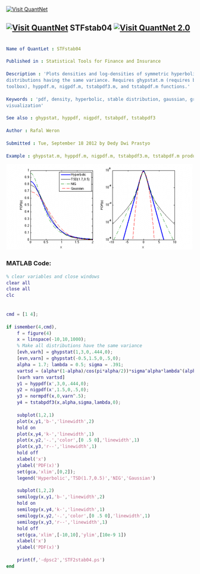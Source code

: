 
[<img src="https://github.com/QuantLet/Styleguide-and-FAQ/blob/master/pictures/banner.png" width="888" alt="Visit QuantNet">](http://quantlet.de/)

## [<img src="https://github.com/QuantLet/Styleguide-and-FAQ/blob/master/pictures/qloqo.png" alt="Visit QuantNet">](http://quantlet.de/) **STFstab04** [<img src="https://github.com/QuantLet/Styleguide-and-FAQ/blob/master/pictures/QN2.png" width="60" alt="Visit QuantNet 2.0">](http://quantlet.de/)

```yaml

Name of QuantLet : STFstab04

Published in : Statistical Tools for Finance and Insurance

Description : 'Plots densities and log-densities of symmetric hyperbolic, TSD, NIG and Gaussian
distributions having the same variance. Requires ghypstat.m (requires besselk.m from Symbolic Math
toolbox), hyppdf.m, nigpdf.m, tstabpdf3.m, and tstabpdf.m functions.'

Keywords : 'pdf, density, hyperbolic, stable distribution, gaussian, graphical representation,
visualization'

See also : ghypstat, hyppdf, nigpdf, tstabpdf, tstabpdf3

Author : Rafal Weron

Submitted : Tue, September 18 2012 by Dedy Dwi Prastyo

Example : ghypstat.m, hyppdf.m, nigpdf.m, tstabpdf3.m, tstabpdf.m produce these plots.

```

![Picture1](plot.png)


### MATLAB Code:
```matlab
% clear variables and close windows
clear all
close all
clc


cmd = [1 4];

if ismember(4,cmd),
    f = figure(4)
    x = linspace(-10,10,1000);
    % Make all distributions have the same variance
    [evh,varh] = ghypstat(1,3,0,.444,0);
    [evn,varn] = ghypstat(-0.5,1.5,0,.5,0);
    alpha = 1.7; lambda = 0.5; sigma = .391;
    vartsd = (alpha*(1-alpha)/cos(pi*alpha/2))*sigma^alpha*lambda^(alpha-2);
    [varh varn vartsd]  
    y1 = hyppdf(x',3,0,.444,0);
    y2 = nigpdf(x',1.5,0,.5,0);
    y3 = normpdf(x,0,varn^.5);
    y4 = tstabpdf3(x,alpha,sigma,lambda,0);
        
    subplot(1,2,1)
    plot(x,y1,'b-','linewidth',2)
    hold on
    plot(x,y4,'k-','linewidth',1)
    plot(x,y2,'-.','color',[0 .5 0],'linewidth',1)
    plot(x,y3,'r--','linewidth',1)
    hold off
    xlabel('x')
    ylabel('PDF(x)')
    set(gca,'xlim',[0,2]);
    legend('Hyperbolic','TSD(1.7,0.5)','NIG','Gaussian')

    subplot(1,2,2)
    semilogy(x,y1,'b-','linewidth',2)
    hold on
    semilogy(x,y4,'k-','linewidth',1)
    semilogy(x,y2,'-.','color',[0 .5 0],'linewidth',1)
    semilogy(x,y3,'r--','linewidth',1)
    hold off
    set(gca,'xlim',[-10,10],'ylim',[10e-9 1])
    xlabel('x')
    ylabel('PDF(x)')

    print(f,'-dpsc2','STF2stab04.ps')
end
```
